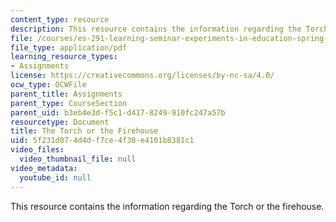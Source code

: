 ```yaml
---
content_type: resource
description: This resource contains the information regarding the Torch or the firehouse.
file: /courses/es-291-learning-seminar-experiments-in-education-spring-2003/5f231d074d4df7ce4f30e4101b8381c1_MITES_291S03_6a_torch.pdf
file_type: application/pdf
learning_resource_types:
- Assignments
license: https://creativecommons.org/licenses/by-nc-sa/4.0/
ocw_type: OCWFile
parent_title: Assignments
parent_type: CourseSection
parent_uid: b3eb4e3d-f5c1-d417-8249-910fc247a57b
resourcetype: Document
title: The Torch or the Firehouse
uid: 5f231d07-4d4d-f7ce-4f30-e4101b8381c1
video_files:
  video_thumbnail_file: null
video_metadata:
  youtube_id: null
---
```

This resource contains the information regarding the Torch or the firehouse.